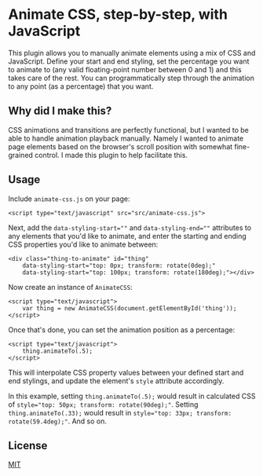# Animate CSS, step-by-step, with JavaScript

This plugin allows you to manually animate elements using a mix of CSS and JavaScript. Define your start and end styling, set the percentage you want to animate to (any valid floating-point number between 0 and 1) and this takes care of the rest. You can programmatically step through the animation to any point (as a percentage) that you want. 

## Why did I make this?

CSS animations and transitions are perfectly functional, but I wanted to be able to handle animation playback manually. Namely I wanted to animate page elements based on the browser's scroll position with somewhat fine-grained control. I made this plugin to help facilitate this.

## Usage

Include `animate-css.js` on your page:
```
<script type="text/javascript" src="src/animate-css.js">
```

Next, add the `data-styling-start=""` and `data-styling-end=""` attributes to any elements that you'd like to animate, and enter the starting and ending CSS properties you'd like to animate between:
```
<div class="thing-to-animate" id="thing" 
    data-styling-start="top: 0px; transform: rotate(0deg);" 
    data-styling-start="top: 100px; transform: rotate(180deg);"></div>
```

Now create an instance of `AnimateCSS`:
```
<script type="text/javascript">
    var thing = new AnimateCSS(document.getElementById('thing'));
</script>
```

Once that's done, you can set the animation position as a percentage: 
```
<script type="text/javascript">
    thing.animateTo(.5);
</script>
```
This will interpolate CSS property values between your defined start and end stylings, and update the element's `style` attribute accordingly.

In this example, setting `thing.animateTo(.5);` would result in calculated CSS of `style="top: 50px; transform: rotate(90deg);"`. Setting `thing.animateTo(.33);` would result in `style="top: 33px; transform: rotate(59.4deg);"`. And so on.

## License
[MIT](https://choosealicense.com/licenses/mit/)